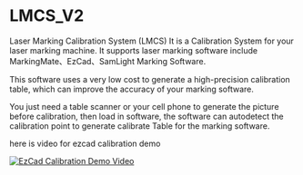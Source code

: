 # LMCS_V2
Laser Marking Calibration System (LMCS)
It is a Calibration System for your laser marking machine.
It supports laser marking software include MarkingMate、EzCad、SamLight Marking Software.

This software uses a very low cost to generate a high-precision calibration table, which can improve the accuracy of your marking software.

You just need a table scanner or your cell phone to generate the picture before calibration,
then load in software, the software can autodetect the calibration point to generate calibrate Table for the marking software.

here is video for ezcad calibration demo

[![EzCad Calibration Demo Video](http://img.youtube.com/vi/BlMAwHElE2A/0.jpg)](http://www.youtube.com/watch?v=BlMAwHElE2A "EzCad Calibration Demo Video")
